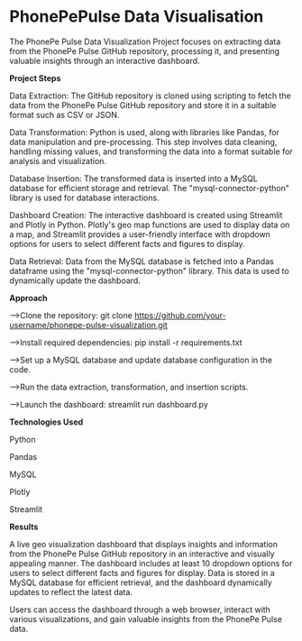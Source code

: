 # PhonePePulse Data Visualisation
The PhonePe Pulse Data Visualization Project focuses on extracting data from the PhonePe Pulse GitHub repository, processing it, and presenting valuable insights through an interactive dashboard.

**Project Steps**

Data Extraction: The GitHub repository is cloned using scripting to fetch the data from the PhonePe Pulse GitHub repository and store it in a suitable format such as CSV or JSON.

Data Transformation: Python is used, along with libraries like Pandas, for data manipulation and pre-processing. This step involves data cleaning, handling missing values, and transforming the data into a format suitable for analysis and visualization.

Database Insertion: The transformed data is inserted into a MySQL database for efficient storage and retrieval. The "mysql-connector-python" library is used for database interactions.

Dashboard Creation: The interactive dashboard is created using Streamlit and Plotly in Python. Plotly's geo map functions are used to display data on a map, and Streamlit provides a user-friendly interface with dropdown options for users to select different facts and figures to display.

Data Retrieval: Data from the MySQL database is fetched into a Pandas dataframe using the "mysql-connector-python" library. This data is used to dynamically update the dashboard.

**Approach**

-->Clone the repository: git clone https://github.com/your-username/phonepe-pulse-visualization.git

-->Install required dependencies: pip install -r requirements.txt

-->Set up a MySQL database and update database configuration in the code.

-->Run the data extraction, transformation, and insertion scripts.

-->Launch the dashboard: streamlit run dashboard.py

**Technologies Used**

Python

Pandas

MySQL

Plotly

Streamlit

**Results**

A live geo visualization dashboard that displays insights and information from the PhonePe Pulse GitHub repository in an interactive and visually appealing manner. The dashboard includes at least 10 dropdown options for users to select different facts and figures for display. Data is stored in a MySQL database for efficient retrieval, and the dashboard dynamically updates to reflect the latest data.

Users can access the dashboard through a web browser, interact with various visualizations, and gain valuable insights from the PhonePe Pulse data.
